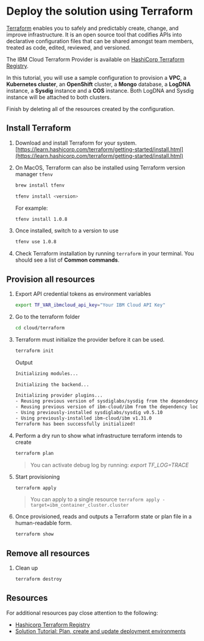# Deploy the solution using Terraform

[Terraform](https://www.terraform.io/) enables you to safely and predictably create, change, and improve infrastructure. It is an open source tool that codifies APIs into declarative configuration files that can be shared amongst team members, treated as code, edited, reviewed, and versioned.

The IBM Cloud Terraform Provider is available on [HashiCorp Terraform Registry](https://registry.terraform.io/providers/IBM-Cloud/ibm).

In this tutorial, you will use a sample configuration to provision a **VPC**, a **Kubernetes cluster**, an **OpenShift** cluster, a **Mongo** database, a **LogDNA** instance, a **Sysdig** instance and a **COS** instance. Both LogDNA and Sysdig instance will be attached to both clusters.

Finish by deleting all of the resources created by the configuration.

## Install Terraform

1. Download and install Terraform for your system. [https://learn.hashicorp.com/terraform/getting-started/install.html](https://learn.hashicorp.com/terraform/getting-started/install.html)

1. On MacOS, Terraform can also be installed using Terraform version manager `tfenv`

    ```sh
    brew install tfenv
    ```

    ```sh
    tfenv install <version>
    ```

    For example:

    ```sh
    tfenv install 1.0.8
    ```

1. Once installed, switch to a version to use

    ```sh
    tfenv use 1.0.8
    ```

1. Check Terraform installation by running `terraform` in your terminal. You should see a list of **Common commands**.

## Provision all resources

1. Export API credential tokens as environment variables

    ```sh
    export TF_VAR_ibmcloud_api_key="Your IBM Cloud API Key"
    ```

1. Go to the terraform folder

    ```sh
    cd cloud/terraform
    ```

1. Terraform must initialize the provider before it can be used.

    ```sh
    terraform init
    ```

    Output

    ```sh
    Initializing modules...

    Initializing the backend...

    Initializing provider plugins...
    - Reusing previous version of sysdiglabs/sysdig from the dependency lock file
    - Reusing previous version of ibm-cloud/ibm from the dependency lock file
    - Using previously-installed sysdiglabs/sysdig v0.5.10
    - Using previously-installed ibm-cloud/ibm v1.31.0
    Terraform has been successfully initialized!
    ```

1. Perform a dry run to show what infrastructure terraform intends to create

    ```sh
    terraform plan
    ```

    > You can activate debug log by running: *export TF_LOG=TRACE*

1. Start provisioning

    ```sh
    terraform apply
    ```

    > You can apply to a single resource `terraform apply -target=ibm_container_cluster.cluster`

1. Once provisioned, reads and outputs a Terraform state or plan file in a human-readable form.

    ```sh
    terraform show
    ```

## Remove all resources

1. Clean up

    ```sh
    terraform destroy
    ```

## Resources

For additional resources pay close attention to the following:

- [Hashicorp Terraform Registry](https://registry.terraform.io/providers/IBM-Cloud/ibm/latest)
- [Solution Tutorial: Plan, create and update deployment environments](https://cloud.ibm.com/docs/solution-tutorials?topic=solution-tutorials-plan-create-update-deployments)